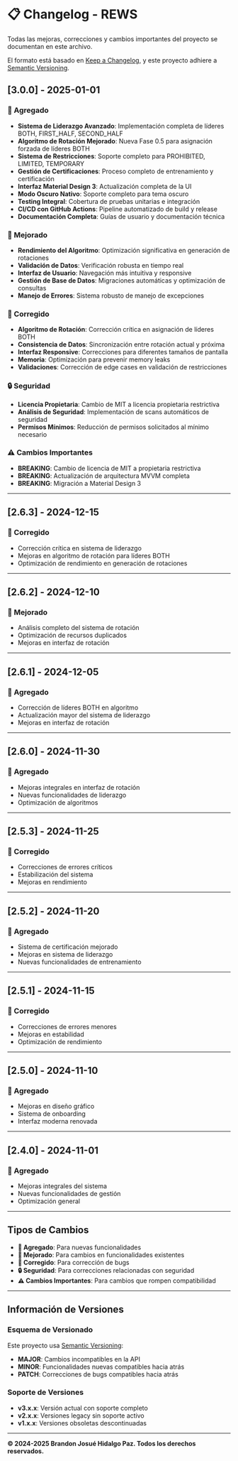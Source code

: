 # 📋 Changelog - REWS

Todas las mejoras, correcciones y cambios importantes del proyecto se documentan en este archivo.

El formato está basado en [Keep a Changelog](https://keepachangelog.com/es/1.0.0/),
y este proyecto adhiere a [Semantic Versioning](https://semver.org/spec/v2.0.0.html).

## [3.0.0] - 2025-01-01

### 🚀 Agregado
- **Sistema de Liderazgo Avanzado**: Implementación completa de líderes BOTH, FIRST_HALF, SECOND_HALF
- **Algoritmo de Rotación Mejorado**: Nueva Fase 0.5 para asignación forzada de líderes BOTH
- **Sistema de Restricciones**: Soporte completo para PROHIBITED, LIMITED, TEMPORARY
- **Gestión de Certificaciones**: Proceso completo de entrenamiento y certificación
- **Interfaz Material Design 3**: Actualización completa de la UI
- **Modo Oscuro Nativo**: Soporte completo para tema oscuro
- **Testing Integral**: Cobertura de pruebas unitarias e integración
- **CI/CD con GitHub Actions**: Pipeline automatizado de build y release
- **Documentación Completa**: Guías de usuario y documentación técnica

### 🔧 Mejorado
- **Rendimiento del Algoritmo**: Optimización significativa en generación de rotaciones
- **Validación de Datos**: Verificación robusta en tiempo real
- **Interfaz de Usuario**: Navegación más intuitiva y responsive
- **Gestión de Base de Datos**: Migraciones automáticas y optimización de consultas
- **Manejo de Errores**: Sistema robusto de manejo de excepciones

### 🐛 Corregido
- **Algoritmo de Rotación**: Corrección crítica en asignación de líderes BOTH
- **Consistencia de Datos**: Sincronización entre rotación actual y próxima
- **Interfaz Responsive**: Correcciones para diferentes tamaños de pantalla
- **Memoria**: Optimización para prevenir memory leaks
- **Validaciones**: Corrección de edge cases en validación de restricciones

### 🔒 Seguridad
- **Licencia Propietaria**: Cambio de MIT a licencia propietaria restrictiva
- **Análisis de Seguridad**: Implementación de scans automáticos de seguridad
- **Permisos Mínimos**: Reducción de permisos solicitados al mínimo necesario

### ⚠️ Cambios Importantes
- **BREAKING**: Cambio de licencia de MIT a propietaria restrictiva
- **BREAKING**: Actualización de arquitectura MVVM completa
- **BREAKING**: Migración a Material Design 3

---

## [2.6.3] - 2024-12-15

### 🐛 Corregido
- Corrección crítica en sistema de liderazgo
- Mejoras en algoritmo de rotación para líderes BOTH
- Optimización de rendimiento en generación de rotaciones

---

## [2.6.2] - 2024-12-10

### 🔧 Mejorado
- Análisis completo del sistema de rotación
- Optimización de recursos duplicados
- Mejoras en interfaz de rotación

---

## [2.6.1] - 2024-12-05

### 🚀 Agregado
- Corrección de líderes BOTH en algoritmo
- Actualización mayor del sistema de liderazgo
- Mejoras en interfaz de rotación

---

## [2.6.0] - 2024-11-30

### 🚀 Agregado
- Mejoras integrales en interfaz de rotación
- Nuevas funcionalidades de liderazgo
- Optimización de algoritmos

---

## [2.5.3] - 2024-11-25

### 🐛 Corregido
- Correcciones de errores críticos
- Estabilización del sistema
- Mejoras en rendimiento

---

## [2.5.2] - 2024-11-20

### 🚀 Agregado
- Sistema de certificación mejorado
- Mejoras en sistema de liderazgo
- Nuevas funcionalidades de entrenamiento

---

## [2.5.1] - 2024-11-15

### 🐛 Corregido
- Correcciones de errores menores
- Mejoras en estabilidad
- Optimización de rendimiento

---

## [2.5.0] - 2024-11-10

### 🚀 Agregado
- Mejoras en diseño gráfico
- Sistema de onboarding
- Interfaz moderna renovada

---

## [2.4.0] - 2024-11-01

### 🚀 Agregado
- Mejoras integrales del sistema
- Nuevas funcionalidades de gestión
- Optimización general

---

## Tipos de Cambios

- **🚀 Agregado**: Para nuevas funcionalidades
- **🔧 Mejorado**: Para cambios en funcionalidades existentes
- **🐛 Corregido**: Para corrección de bugs
- **🔒 Seguridad**: Para correcciones relacionadas con seguridad
- **⚠️ Cambios Importantes**: Para cambios que rompen compatibilidad

---

## Información de Versiones

### Esquema de Versionado
Este proyecto usa [Semantic Versioning](https://semver.org/):
- **MAJOR**: Cambios incompatibles en la API
- **MINOR**: Funcionalidades nuevas compatibles hacia atrás
- **PATCH**: Correcciones de bugs compatibles hacia atrás

### Soporte de Versiones
- **v3.x.x**: Versión actual con soporte completo
- **v2.x.x**: Versiones legacy sin soporte activo
- **v1.x.x**: Versiones obsoletas descontinuadas

---

**© 2024-2025 Brandon Josué Hidalgo Paz. Todos los derechos reservados.**